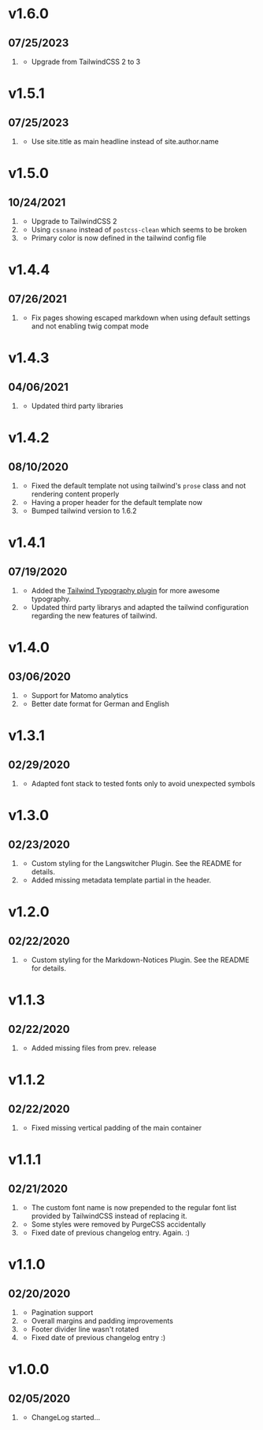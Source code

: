 # v1.6.0
##  07/25/2023

1. [](#new)
    * Upgrade from TailwindCSS 2 to 3

# v1.5.1
##  07/25/2023

1. [](#improved)
    * Use site.title as main headline instead of site.author.name

# v1.5.0
##  10/24/2021

1. [](#improved)
    * Upgrade to TailwindCSS 2
1. [](#improved)
    * Using `cssnano` instead of `postcss-clean` which seems to be broken
1. [](#improved)
    * Primary color is now defined in the tailwind config file

# v1.4.4
##  07/26/2021

1. [](#bugfix)
    * Fix pages showing escaped markdown when using default settings and not enabling twig compat mode

# v1.4.3
##  04/06/2021

1. [](#improved)
    * Updated third party libraries

# v1.4.2
##  08/10/2020

1. [](#bugfix)
    * Fixed the default template not using tailwind's `prose` class and not rendering content properly
1. [](#improved)
    * Having a proper header for the default template now
1. [](#improved)
    * Bumped tailwind version to 1.6.2

# v1.4.1
##  07/19/2020

1. [](#new)
    * Added the [Tailwind Typography plugin](https://tailwindcss.com/docs/typography-plugin/) for more awesome typography.
1. [](#improved)
    * Updated third party librarys and adapted the tailwind configuration regarding the new features of tailwind.

# v1.4.0
##  03/06/2020

1. [](#new)
    * Support for Matomo analytics
1. [](#improved)
    * Better date format for German and English

# v1.3.1
##  02/29/2020

1. [](#improved)
    * Adapted font stack to tested fonts only to avoid unexpected symbols

# v1.3.0
##  02/23/2020

1. [](#new)
    * Custom styling for the Langswitcher Plugin. See the README for details.
1. [](#bugfix)
    * Added missing metadata template partial in the header.

# v1.2.0
##  02/22/2020

1. [](#new)
    * Custom styling for the Markdown-Notices Plugin. See the README for details.

# v1.1.3
##  02/22/2020

1. [](#bugfix)
    * Added missing files from prev. release

# v1.1.2
##  02/22/2020

1. [](#bugfix)
    * Fixed missing vertical padding of the main container

# v1.1.1
##  02/21/2020

1. [](#improved)
    * The custom font name is now prepended to the regular font list provided by TailwindCSS instead of replacing it.
1. [](#bugfix)
    * Some styles were removed by PurgeCSS accidentally
1. [](#bugfix)
    * Fixed date of previous changelog entry. Again. :)

# v1.1.0
##  02/20/2020

1. [](#new)
    * Pagination support
1. [](#improved)
    * Overall margins and padding improvements
1. [](#bugfix)
    * Footer divider line wasn't rotated
1. [](#bugfix)
    * Fixed date of previous changelog entry :)

# v1.0.0
##  02/05/2020

1. [](#new)
    * ChangeLog started...

